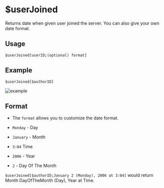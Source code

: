 # $userJoined
Returns date when given user joined the server. You can also give your own date format.

## Usage
```
$userJoined[userID;(optional) format]
```

## Example
```
$userJoined[$authorID]
```

![example](https://user-images.githubusercontent.com/69215413/127031755-17bba8d1-2028-41f6-a305-8074879c681d.png)

## Format
- The `format` allows you to customize the date format.

- `Monday` - Day
- `January` - Month
- `3:04` Time
- `2006` - Year
- `2` - Day Of The Month

`$userJoined[$authorID;January 2 (Monday), 2006 at 3:04]` would return Month DayOfTheMonth (Day), Year at Time.
